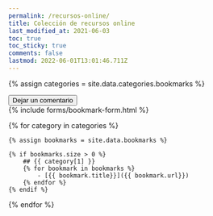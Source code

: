```yaml
---
permalink: /recursos-online/
title: Colección de recursos online
last_modified_at: 2021-06-03
toc: true
toc_sticky: true
comments: false
lastmod: 2022-06-01T13:01:46.711Z
---
```


{% assign categories = site.data.categories.bookmarks %}

<div class="card">
    <div class="card-header pb-2 d-flex justify-content-between align-items-start">
        <span class="d-inline">
            <button class="btn btn-sm btn-primary" id="new-item" style=""><i class="fas fa-fw fa-plus"></i> Dejar un comentario</button>
        </span>
    </div>
    <div class="card-body">
        {% include forms/bookmark-form.html %}      
    </div>
</div>

{% for category in categories %}

    {% assign bookmarks = site.data.bookmarks %}

    {% if bookmarks.size > 0 %}
        ## {{ category[1] }}
        {% for bookmark in bookmarks %}
            - [{{ bookmark.title}}]({{ bookmark.url}})  
        {% endfor %}
    {% endif %}

{% endfor %}